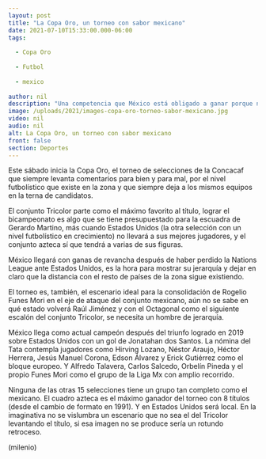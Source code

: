 ```yaml
---
layout: post
title: "La Copa Oro, un torneo con sabor mexicano"
date: 2021-07-10T15:33:00.000-06:00
tags:
  
  - Copa Oro
  
  - Futbol
  
  - mexico
  
author: nil
description: "Una competencia que México está obligado a ganar porque no deja de ser la liga más avanzada en esta parte del mundo futbolístico. "
image: /uploads/2021/images-copa-oro-torneo-sabor-mexicano.jpg
video: nil
audio: nil
alt: La Copa Oro, un torneo con sabor mexicano
front: false
section: Deportes
---
```


Este sábado inicia la Copa Oro, el torneo de selecciones de la Concacaf que siempre levanta comentarios para bien y para mal, por el nivel futbolístico que existe en la zona y que siempre deja a los mismos equipos en la terna de candidatos. 

El conjunto Tricolor parte como el máximo favorito al título, lograr el bicampeonato es algo que se tiene presupuestado para la escuadra de Gerardo Martino, más cuando Estados Unidos (la otra selección con un nivel futbolístico en crecimiento) no llevará a sus mejores jugadores, y el conjunto azteca sí que tendrá a varias de sus figuras. 

México llegará con ganas de revancha después de haber perdido la Nations League ante Estados Unidos, es la hora para mostrar su jerarquía y dejar en claro que la distancia con el resto de países de la zona sigue existiendo. 

El torneo es, también, el escenario ideal para la consolidación de Rogelio Funes Mori en el eje de ataque del conjunto mexicano, aún no se sabe en qué estado volverá Raúl Jiménez y con el Octagonal como el siguiente escalón del conjunto Tricolor, se necesita un hombre de jerarquía. 

México llega como actual campeón después del triunfo logrado en 2019 sobre Estados Unidos con un gol de Jonatahan dos Santos. La nómina del Tata contempla jugadores como Hirving Lozano, Néstor Araujo, Héctor Herrera, Jesús Manuel Corona, Edson Álvarez y Erick Gutiérrez como el bloque europeo. Y Alfredo Talavera, Carlos Salcedo, Orbelín Pineda y el propio Funes Mori como el grupo de la Liga Mx con amplio recorrido. 

Ninguna de las otras 15 selecciones tiene un grupo tan completo como el mexicano. El cuadro azteca es el máximo ganador del torneo con 8 títulos (desde el cambio de formato en 1991). Y en Estados Unidos será local. En la imaginativa no se vislumbra un escenario que no sea el del Tricolor levantando el título, si esa imagen no se produce sería un rotundo retroceso.

(milenio)